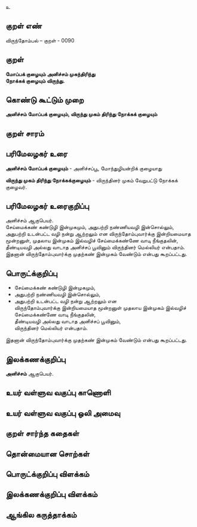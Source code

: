 உ

## குறள் எண் 


விருந்தோம்பல் – குறள் - 0090  

## குறள் 

**மோப்பக் குழையும் அனிச்சம் முகந்திரிந்து  
நோக்கக் குழையும் விருந்து.** 

## கொண்டு கூட்டும் முறை

**அனிச்சம் மோப்பக் குழையும், விருந்து முகம் திரிந்து நோக்கக் குழையும்**

## குறள் சாரம் 


## பரிமேலழகர் உரை

**அனிச்சம் மோப்பக் குழையும்** - அனிச்சப்பூ, மோந்துழியன்றிக் குழையாது  

**விருந்து முகம் திரிந்து நோக்கக்குழையும்** - விருந்தினர் முகம் வேறுபட்டு நோக்கக் குழைவர்.  

## பரிமேலழகர் உரைகுறிப்பு   

அனிச்சம் ஆகுபெயர்.  
சேய்மைக்கண் கண்டுழி இன்முகமும், அதுபற்றி நண்ணியவழி இன்சொல்லும், அதுபற்றி உடன்பட்ட வழி நன்று ஆற்றலும் என விருந்தோம்புவார்க்கு இன்றியமையாத மூன்றனுள், முதலாய இன்முகம் இல்வழிச் சேய்மைக்கண்ணே வாடி நீங்குதலின், தீண்டியவழி அல்லது வாடாத அனிச்சப் பூவினும் விருந்தினர் மெல்லியர் என்பதாம்.  
இதனான் விருந்தோம்புவார்க்கு முதற்கண் இன்முகம் வேண்டும் என்பது கூறப்பட்டது.  

## பொருட்க்குறிப்பு 

* சேய்மைக்கண் கண்டுழி இன்முகமும்,  
* அதுபற்றி நண்ணியவழி இன்சொல்லும்,  
* அதுபற்றி உடன்பட்ட வழி நன்று ஆற்றலும் என  
விருந்தோம்புவார்க்கு இன்றியமையாத மூன்றனுள் முதலாய இன்முகம் இல்வழிச் சேய்மைக்கண்ணே வாடி நீங்குதலின்,  
தீண்டியவழி அல்லது வாடாத அனிச்சப் பூவினும்,  
விருந்தினர் மெல்லியர் என்பதாம். 

இதனான் விருந்தோம்புவார்க்கு 
முதற்கண் இன்முகம் வேண்டும் என்பது கூறப்பட்டது. 

## இலக்கணக்குறிப்பு  

**அனிச்சம்** ஆகுபெயர். 

## உயர் வள்ளுவ வகுப்பு காணொளி


## உயர் வள்ளுவ வகுப்பு ஒலி அமைவு 

 
## குறள் சார்ந்த கதைகள் 


## தொன்மையான சொற்கள்


## பொருட்க்குறிப்பு விளக்கம்


## இலக்கணக்குறிப்பு விளக்கம்


## ஆங்கில கருத்தாக்கம் 


